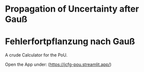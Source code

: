 # Propagation of Uncertainty after Gauß
# Fehlerfortpflanzung nach Gauß

A crude Calculator for the PoU.

Open the App under:
(https://jcfg-pou.streamlit.app/)
